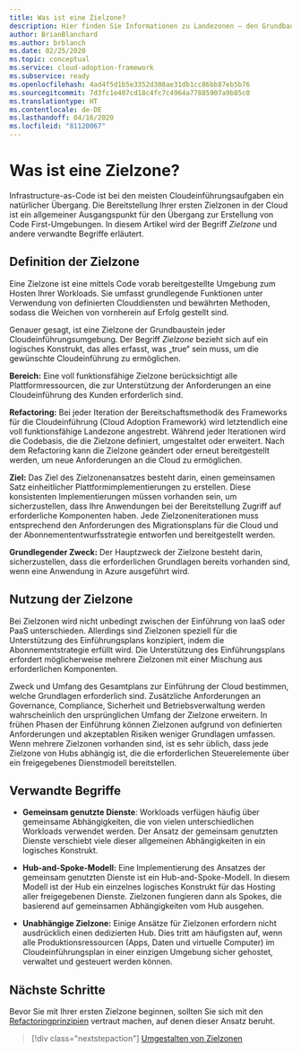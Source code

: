 ```yaml
---
title: Was ist eine Zielzone?
description: Hier finden Sie Informationen zu Landezonen – den Grundbausteinen jeder Cloudeinführungsumgebung.
author: BrianBlanchard
ms.author: brblanch
ms.date: 02/25/2020
ms.topic: conceptual
ms.service: cloud-adoption-framework
ms.subservice: ready
ms.openlocfilehash: 4ad4f5d1b5e3352d308ae31db1cc86bb87eb5b76
ms.sourcegitcommit: 7d3fc1e407cd18c4fc7c4964a77885907a9b85c0
ms.translationtype: HT
ms.contentlocale: de-DE
ms.lasthandoff: 04/16/2020
ms.locfileid: "81120067"
---
```

<!-- markdownlint-disable MD026 -->

# <a name="what-is-a-landing-zone"></a>Was ist eine Zielzone?

Infrastructure-as-Code ist bei den meisten Cloudeinführungsaufgaben ein natürlicher Übergang. Die Bereitstellung Ihrer ersten Zielzonen in der Cloud ist ein allgemeiner Ausgangspunkt für den Übergang zur Erstellung von Code First-Umgebungen. In diesem Artikel wird der Begriff _Zielzone_ und andere verwandte Begriffe erläutert.

## <a name="landing-zone-definition"></a>Definition der Zielzone

Eine Zielzone ist eine mittels Code vorab bereitgestellte Umgebung zum Hosten Ihrer Workloads. Sie umfasst grundlegende Funktionen unter Verwendung von definierten Clouddiensten und bewährten Methoden, sodass die Weichen von vornherein auf Erfolg gestellt sind.

Genauer gesagt, ist eine Zielzone der Grundbaustein jeder Cloudeinführungsumgebung. Der Begriff _Zielzone_ bezieht sich auf ein logisches Konstrukt, das alles erfasst, was „true“ sein muss, um die gewünschte Cloudeinführung zu ermöglichen.

**Bereich:** Eine voll funktionsfähige Zielzone berücksichtigt alle Plattformressourcen, die zur Unterstützung der Anforderungen an eine Cloudeinführung des Kunden erforderlich sind.

**Refactoring:** Bei jeder Iteration der Bereitschaftsmethodik des Frameworks für die Cloudeinführung (Cloud Adoption Framework) wird letztendlich eine voll funktionsfähige Landezone angestrebt. Während jeder Iterationen wird die Codebasis, die die Zielzone definiert, umgestaltet oder erweitert. Nach dem Refactoring kann die Zielzone geändert oder erneut bereitgestellt werden, um neue Anforderungen an die Cloud zu ermöglichen.

**Ziel:** Das Ziel des Zielzonenansatzes besteht darin, einen gemeinsamen Satz einheitlicher Plattformimplementierungen zu erstellen. Diese konsistenten Implementierungen müssen vorhanden sein, um sicherzustellen, dass Ihre Anwendungen bei der Bereitstellung Zugriff auf erforderliche Komponenten haben. Jede Zielzoneniterationen muss entsprechend den Anforderungen des Migrationsplans für die Cloud und der Abonnemententwurfsstrategie entworfen und bereitgestellt werden.

**Grundlegender Zweck:** Der Hauptzweck der Zielzone besteht darin, sicherzustellen, dass die erforderlichen Grundlagen bereits vorhanden sind, wenn eine Anwendung in Azure ausgeführt wird.

## <a name="landing-zone-usage"></a>Nutzung der Zielzone

Bei Zielzonen wird nicht unbedingt zwischen der Einführung von IaaS oder PaaS unterschieden. Allerdings sind Zielzonen speziell für die Unterstützung des Einführungsplans konzipiert, indem die Abonnementstrategie erfüllt wird. Die Unterstützung des Einführungsplans erfordert möglicherweise mehrere Zielzonen mit einer Mischung aus erforderlichen Komponenten.

Zweck und Umfang des Gesamtplans zur Einführung der Cloud bestimmen, welche Grundlagen erforderlich sind. Zusätzliche Anforderungen an Governance, Compliance, Sicherheit und Betriebsverwaltung werden wahrscheinlich den ursprünglichen Umfang der Zielzone erweitern. In frühen Phasen der Einführung können Zielzonen aufgrund von definierten Anforderungen und akzeptablen Risiken weniger Grundlagen umfassen. Wenn mehrere Zielzonen vorhanden sind, ist es sehr üblich, dass jede Zielzone von Hubs abhängig ist, die die erforderlichen Steuerelemente über ein freigegebenes Dienstmodell bereitstellen.

## <a name="related-terms"></a>Verwandte Begriffe

- **Gemeinsam genutzte Dienste**: Workloads verfügen häufig über gemeinsame Abhängigkeiten, die von vielen unterschiedlichen Workloads verwendet werden. Der Ansatz der gemeinsam genutzten Dienste verschiebt viele dieser allgemeinen Abhängigkeiten in ein logisches Konstrukt.

- **Hub-and-Spoke-Modell:** Eine Implementierung des Ansatzes der gemeinsam genutzten Dienste ist ein Hub-and-Spoke-Modell. In diesem Modell ist der Hub ein einzelnes logisches Konstrukt für das Hosting aller freigegebenen Dienste. Zielzonen fungieren dann als Spokes, die basierend auf gemeinsamen Abhängigkeiten vom Hub ausgehen.

- **Unabhängige Zielzone:** Einige Ansätze für Zielzonen erfordern nicht ausdrücklich einen dedizierten Hub. Dies tritt am häufigsten auf, wenn alle Produktionsressourcen (Apps, Daten und virtuelle Computer) im Cloudeinführungsplan in einer einzigen Umgebung sicher gehostet, verwaltet und gesteuert werden können.

## <a name="next-steps"></a>Nächste Schritte

Bevor Sie mit Ihrer ersten Zielzone beginnen, sollten Sie sich mit den [Refactoringprinzipien](./refactor.md) vertraut machen, auf denen dieser Ansatz beruht.

> [!div class="nextstepaction"]
> [Umgestalten von Zielzonen](./refactor.md)
